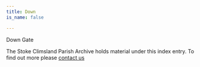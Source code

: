 ```yaml
---
title: Down
is_name: false

---
```


Down Gate


The Stoke Climsland Parish Archive holds material under this index entry. To find out more please [contact us](/contact/)
